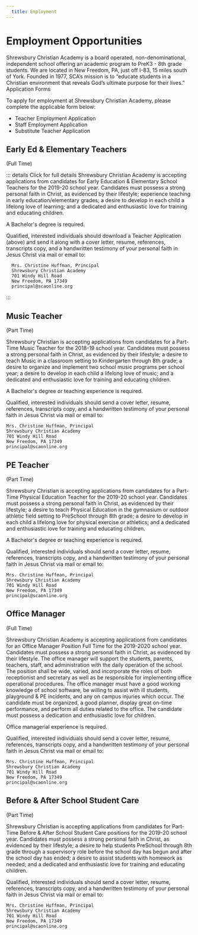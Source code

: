 ```yaml
---
  title: Employment
---
```

# Employment Opportunities

Shrewsbury Christian Academy is a board operated, non-denominational, independent school offering an academic program to PreK3 - 8th grade students. We are located in New Freedom, PA, just off I-83, 15 miles south of York. Founded in 1977, SCA’s mission is to “educate students in a Christian environment that reveals God’s ultimate purpose for their lives.”
Application Forms

To apply for employment at Shrewsbury Christian Academy, please complete the applicable form below:

* <a :href="$withBase('/assets/files/sca-teacher-employment-application.pdf')" target="_blank">Teacher Employment Application</a>
* <a :href="$withBase('/assets/files/sca-staff-employment-application.pdf')" target="_blank">Staff Employment Application</a>
* <a :href="$withBase('/assets/files/sca-teacher-substitute-application.pdf')" target="_blank">Substitute Teacher Application</a>

## Early Ed & Elementary Teachers
(Full Time)

::: details Click for full details
  Shrewsbury Christian Academy is accepting applications from candidates for Early Education & Elementary School Teachers for the 2019-20 school year. Candidates must possess a strong personal faith in Christ, as evidenced by their lifestyle; experience teaching in early education/elementary grades; a desire to develop in each child a lifelong love of learning; and a dedicated and enthusiastic love for training and educating children.

  A Bachelor's degree is required.

  Qualified, interested individuals should download a Teacher Application (above) and send it along with a cover letter, resume, references, transcripts copy, and a handwritten testimony of your personal faith in Jesus Christ via mail or email to:

      Mrs. Christine Huffman, Principal
      Shrewsbury Christian Academy
      701 Windy Hill Road
      New Freedom, PA 17349
      principal@scaonline.org
:::

## Music Teacher
(Part Time)

Shrewsbury Christian is accepting applications from candidates for a Part-Time Music Teacher for the 2018-19 school year. Candidates must possess a strong personal faith in Christ, as evidenced by their lifestyle; a desire to teach Music in a classroom setting to Kindergarten through 8th grade; a desire to organize and implement two school music programs per school year; a desire to develop in each child a lifelong love of music; and a dedicated and enthusiastic love for training and educating children.

A Bachelor's degree or teaching experience is required.

Qualified, interested individuals should send a cover letter, resume, references, transcripts copy, and a handwritten testimony of your personal faith in Jesus Christ via mail or email to:

    Mrs. Christine Huffman, Principal
    Shrewsbury Christian Academy
    701 Windy Hill Road
    New Freedom, PA 17349
    principal@scaonline.org

## PE Teacher
(Part Time)

Shrewsbury Christian is accepting applications from candidates for a Part-Time Physical Education Teacher for the 2019-20 school year. Candidates must possess a strong personal faith in Christ, as evidenced by their lifestyle; a desire to teach Physical Education in the gymnasium or outdoor athletic field setting to PreSchool through 8th grade; a desire to develop in each child a lifelong love for physical exercise or athletics; and a dedicated and enthusiastic love for training and educating children.

A Bachelor's degree or teaching experience is required.

Qualified, interested individuals should send a cover letter, resume, references, transcripts copy, and a handwritten testimony of your personal faith in Jesus Christ via mail or email to:

    Mrs. Christine Huffman, Principal
    Shrewsbury Christian Academy
    701 Windy Hill Road
    New Freedom, PA 17349
    principal@scaonline.org

## Office Manager
(Full Time)

Shrewsbury Christian Academy is accepting applications from candidates for an Office Manager Position Full Time for the 2019-2020 school year. Candidates must possess a strong personal faith in Christ, as evidenced by their lifestyle. The office manager will support the students, parents, teachers, staff, and administration with the daily operation of the school. The position shall be wide, varied, and incorporate the roles of both receptionist and secretary as well as be responsible for implementing office operational procedures. The office manager must have a good working knowledge of school software, be willing to assist with ill students, playground & PE incidents, and any on campus injuries which occur. The candidate must be organized, a good planner, display great on-time performance, and perform all duties related to the office. The candidate must possess a dedication and enthusiastic love for children.

Office managerial experience is required.

Qualified, interested individuals should send a cover letter, resume, references, transcripts copy, and a handwritten testimony of your personal faith in Jesus Christ via mail or email to:

    Mrs. Christine Huffman, Principal
    Shrewsbury Christian Academy
    701 Windy Hill Road
    New Freedom, PA 17349
    principal@scaonline.org

## Before & After School Student Care
(Part Time)

Shrewsbury Christian is accepting applications from candidates for Part-Time Before & After School Student Care positions for the 2019-20 school year. Candidates must possess a strong personal faith in Christ, as evidenced by their lifestyle; a desire to help students PreSchool through 8th grade through a supervisory role before the school day has begun and after the school day has ended; a desire to assist students with homework as needed; and a dedicated and enthusiastic love for training and educating children.

Qualified, interested individuals should send a cover letter, resume, references, transcripts copy, and a handwritten testimony of your personal faith in Jesus Christ via mail or email to:

    Mrs. Christine Huffman, Principal
    Shrewsbury Christian Academy
    701 Windy Hill Road
    New Freedom, PA 17349
    principal@scaonline.org
